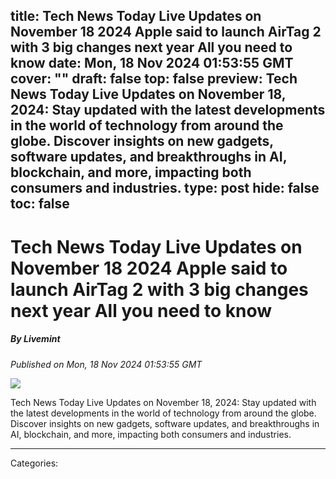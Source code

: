 title: Tech News Today Live Updates on November 18 2024 Apple said to launch AirTag 2 with 3 big changes next year All you need to know
date: Mon, 18 Nov 2024 01:53:55 GMT
cover: ""
draft: false
top: false
preview: Tech News Today Live Updates on November 18, 2024: Stay updated with the latest developments in the world of technology from around the globe. Discover insights on new gadgets, software updates, and breakthroughs in AI, blockchain, and more, impacting both consumers and industries.
type: post
hide: false
toc: false
---

# Tech News Today Live Updates on November 18 2024 Apple said to launch AirTag 2 with 3 big changes next year All you need to know
##### By Livemint
_Published on Mon, 18 Nov 2024 01:53:55 GMT_

![](https://www.livemint.com/lm-img/img/2024/11/18/600x338/airtag_1731894345436_1731894345589.JPG)

Tech News Today Live Updates on November 18, 2024: Stay updated with the latest developments in the world of technology from around the globe. Discover insights on new gadgets, software updates, and breakthroughs in AI, blockchain, and more, impacting both consumers and industries.

---
Categories: 
